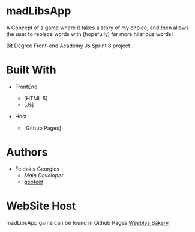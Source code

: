 # madLibsApp
A Concept of a game where it takes a story of my choice, and then allows the user to replace words with (hopefully) far more hilarious words!

Bit Degree Front-end Academy Js Sprint 8 project.


# Built With

- FrontEnd
    - [HTML 5]
    - [Js]

- Host
    - [Github Pages]

# Authors
- Feidakis Georgios
  - *Main Developer* 
  - [geofeid](https://github.com/geofeid)
  

# WebSite Host
madLibsApp game can be found in Github Pages [Weeblys Bakery](https://geofeid.github.io/madLibsApp/)
